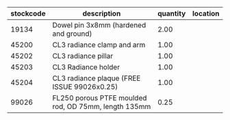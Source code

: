 |stockcode|description|quantity|location|
|---------|-----------|--------|--------|
|19134|Dowel pin 3x8mm (hardened and ground)|2.00||
|45200|CL3 radiance clamp and arm|1.00||
|45202|CL3 radiance pillar|1.00||
|45203|CL3 Radiance holder|1.00||
|45204|CL3 radiance plaque (FREE ISSUE 99026x0.25)|1.00||
|99026|FL250 porous PTFE moulded rod, OD 75mm, length 135mm|0.25||
